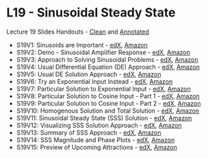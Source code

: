 # L19 - Sinusoidal Steady State

Lecture 19 Slides Handouts - [Clean][L19handouts-clean] and [Annotated][L19handouts-annotated]
* S19V1: Sinusoids are Important - [edX][S19V1-edX-Video], [Amazon][S19V1-Amazon-S3]
* S19V2: Demo - Sinusoidal Amplifier Response - [edX][S19V2-edX-Video], [Amazon][S19V2-Amazon-S3]
* S19V3: Approach to Solving Sinusoidal Problems - [edX][S19V3-edX-Video], [Amazon][S19V3-Amazon-S3]
* S19V4: Usual Differential Equation (DE) Approach - [edX][S19V4-edX-Video], [Amazon][S19V4-Amazon-S3]
* S19V5: Usual DE Solution Approach - [edX][S19V5-edX-Video], [Amazon][S19V5-Amazon-S3]
* S19V6: Try an Exponential Input Instead - [edX][S19V6-edX-Video], [Amazon][S19V6-Amazon-S3]
* S19V7: Particular Solution to Exponential Input - [edX][S19V7-edX-Video], [Amazon][S19V7-Amazon-S3]
* S19V8: Particular Solution to Cosine Input - Part 1 - [edX][S19V8-edX-Video], [Amazon][S19V8-Amazon-S3]
* S19V9: Particular Solution to Cosine Input - Part 2 - [edX][S19V9-edX-Video], [Amazon][S19V9-Amazon-S3]
* S19V10: Homogenous Solution and Total Solution - [edX][S19V10-edX-Video], [Amazon][S19V10-Amazon-S3]
* S19V11: Sinusoidal Steady State (SSS) Solution - [edX][S19V11-edX-Video], [Amazon][S19V11-Amazon-S3]
* S19V12: Visualizing SSS Solution Approach - [edX][S19V12-edX-Video], [Amazon][S19V12-Amazon-S3]
* S19V13: Summary of SSS Approach - [edX][S19V13-edX-Video], [Amazon][S19V13-Amazon-S3]
* S19V14: SSS Magnitude and Phase Plots - [edX][S19V14-edX-Video], [Amazon][S19V14-Amazon-S3]
* S19V15: Preview of Upcoming Attractions - [edX][S19V15-edX-Video], [Amazon][S19V15-Amazon-S3]

[L19handouts-clean]: https://courses.edx.org/asset-v1:MITx+6.002.3x+2T2019+type@asset+block/handouts_6002-L19-oei12-gaps.pdf
[L19handouts-annotated]: https://courses.edx.org/asset-v1:MITx+6.002.3x+2T2019+type@asset+block/handouts_6002-L19-oei12-gaps-annotated.pdf

[S19V1-edX-Video]: https://edx-video.net/mit-6002x/MIT6002XT214-V028800_DTH.mp4
[S19V2-edX-Video]: https://edx-video.net/mit-6002x/MIT6002XT214-V028900_DTH.mp4
[S19V3-edX-Video]: https://edx-video.net/mit-6002x/MIT6002XT214-V029000_DTH.mp4
[S19V4-edX-Video]: https://edx-video.net/mit-6002x/MIT6002XT214-V029100_DTH.mp4
[S19V5-edX-Video]: https://edx-video.net/mit-6002x/MIT6002XT214-V029200_DTH.mp4
[S19V6-edX-Video]: https://edx-video.net/mit-6002x/MIT6002XT214-V029300_DTH.mp4
[S19V7-edX-Video]: https://edx-video.net/mit-6002x/MIT6002XT214-V029400_DTH.mp4
[S19V8-edX-Video]: https://edx-video.net/mit-6002x/MIT6002XT214-V029500_DTH.mp4
[S19V9-edX-Video]: https://edx-video.net/mit-6002x/MIT6002XT214-V029600_DTH.mp4
[S19V10-edX-Video]: https://edx-video.net/mit-6002x/MIT6002XT214-V029700_DTH.mp4
[S19V11-edX-Video]: https://edx-video.net/mit-6002x/MIT6002XT214-V029800_DTH.mp4
[S19V12-edX-Video]: https://edx-video.net/mit-6002x/MIT6002XT214-V029900_DTH.mp4
[S19V13-edX-Video]: https://edx-video.net/mit-6002x/MIT6002XT214-V030000_DTH.mp4
[S19V14-edX-Video]: https://edx-video.net/mit-6002x/MIT6002XT214-V030100_DTH.mp4
[S19V15-edX-Video]: https://edx-video.net/mit-6002x/MIT6002XT214-V030200_DTH.mp4

[S19V1-Amazon-S3]: https://s3.amazonaws.com/edx-course-videos/mit-6002x/6002-L19-oei12-1_100.mp4
[S19V2-Amazon-S3]: https://s3.amazonaws.com/edx-course-videos/mit-6002x/6002-L19-oei12-2_100.mov
[S19V3-Amazon-S3]: https://s3.amazonaws.com/edx-course-videos/mit-6002x/6002-L19-oei12-3_100.mov
[S19V4-Amazon-S3]: https://s3.amazonaws.com/edx-course-videos/mit-6002x/6002-L19-oei12-4_100.mov
[S19V5-Amazon-S3]: https://s3.amazonaws.com/edx-course-videos/mit-6002x/6002-L19-oei12-5_100.mov
[S19V6-Amazon-S3]: https://s3.amazonaws.com/edx-course-videos/mit-6002x/6002-L19-oei12-6_100.mov
[S19V7-Amazon-S3]: https://s3.amazonaws.com/edx-course-videos/mit-6002x/6002-L19-oei12-7_100.mov
[S19V8-Amazon-S3]: https://s3.amazonaws.com/edx-course-videos/mit-6002x/6002-L19-oei12-8_100.mov
[S19V9-Amazon-S3]: https://s3.amazonaws.com/edx-course-videos/mit-6002x/6002-L19-oei12-9_100.mov
[S19V10-Amazon-S3]: https://s3.amazonaws.com/edx-course-videos/mit-6002x/6002-L19-oei12-10_100.mp4
[S19V11-Amazon-S3]: https://s3.amazonaws.com/edx-course-videos/mit-6002x/6002-L19-oei12-11_100.mp4
[S19V12-Amazon-S3]: https://s3.amazonaws.com/edx-course-videos/mit-6002x/6002-L19-oei12-12_100.mp4
[S19V13-Amazon-S3]: https://s3.amazonaws.com/edx-course-videos/mit-6002x/6002-L19-oei12-13_100.mp4
[S19V14-Amazon-S3]: https://s3.amazonaws.com/edx-course-videos/mit-6002x/6002-L19-oei12-14_100.mp4
[S19V15-Amazon-S3]: https://s3.amazonaws.com/edx-course-videos/mit-6002x/6002-L19-oei12-15_100.mp4
